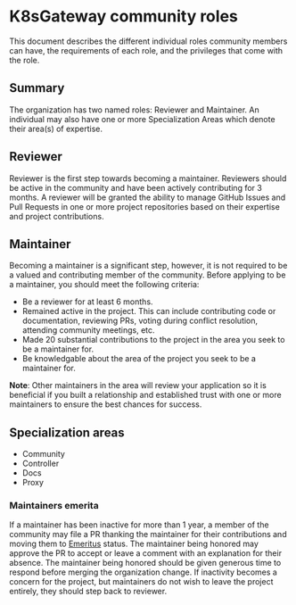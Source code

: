 # K8sGateway community roles

This document describes the different individual roles community members can have, the requirements of each role, and the privileges that come with the role.

## Summary

The organization has two named roles: Reviewer and Maintainer. An individual may also have one or more Specialization Areas which denote their area(s) of expertise.

## Reviewer

Reviewer is the first step towards becoming a maintainer. Reviewers should be active in the community and have been actively contributing for 3 months. A reviewer will be granted the ability to manage GitHub Issues and Pull Requests in one or more project repositories based on their expertise and project contributions.

## Maintainer

Becoming a maintainer is a significant step, however, it is not required to be a valued and contributing member of the community. Before applying to be a maintainer, you should meet the following criteria:

* Be a reviewer for at least 6 months.
* Remained active in the project. This can include contributing code or documentation, reviewing PRs, voting during conflict resolution, attending community meetings, etc.
* Made 20 substantial contributions to the project in the area you seek to be a maintainer for.
* Be knowledgable about the area of the project you seek to be a maintainer for.

**Note**: Other maintainers in the area will review your application so it is beneficial if you built a relationship and established trust with one or more maintainers to ensure the best chances for success.

<!---
TODO: Add one ore more sections concerning the responsibilities of maintainers
-->

## Specialization areas

* Community
* Controller
* Docs
* Proxy

### Maintainers emerita

If a maintainer has been inactive for more than 1 year, a member of the community may file a PR thanking the maintainer for their contributions and moving them to [Emeritus](https://glossary.cncf.io/contributor-ladder/#stepping-downemeritus-process) status. The maintainer being honored may approve the PR to accept or leave a comment with an explanation for their absence. The maintainer being honored should be given generous time to respond before merging the organization change. If inactivity becomes a concern for the project, but maintainers do not wish to leave the project entirely, they should step back to reviewer.
